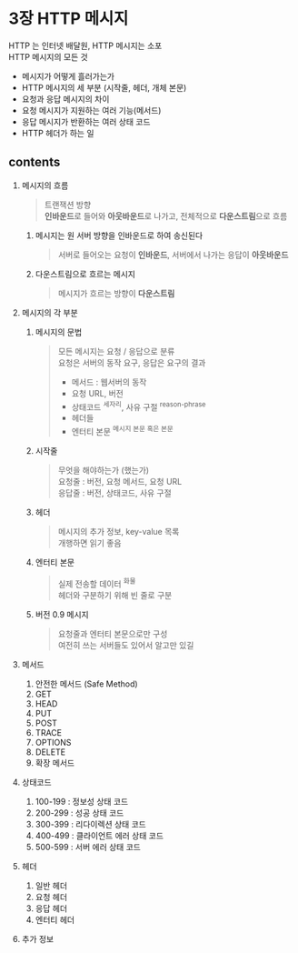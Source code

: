 <h1>3장 HTTP 메시지</h1>

>

HTTP 는 인터넷 배달원, HTTP 메시지는 소포  
HTTP 메시지의 모든 것  

- 메시지가 어떻게 흘러가는가
- HTTP 메시지의 세 부분 (시작줄, 헤더, 개체 본문)
- 요청과 응답 메시지의 차이
- 요청 메시지가 지원하는 여러 기능(메서드)
- 응답 메시지가 반환하는 여러 상태 코드
- HTTP 헤더가 하는 일

<h2>contents</h2>

1. 메시지의 흐름
   > 트랜잭션 방향  
   > **인바운드**로 들어와 **아웃바운드**로 나가고, 전체적으로 **다운스트림**으로 흐름

    1. 메시지는 원 서버 방향을 인바운드로 하여 송신된다
       > 서버로 들어오는 요청이 **인바운드**, 서버에서 나가는 응답이 **아웃바운드**

    2. 다운스트림으로 흐르는 메시지
       > 메시지가 흐르는 방향이 **다운스트림**

2. 메시지의 각 부분
    1. 메시지의 문법
       > 모든 메시지는 요청 / 응답으로 분류     
         요청은 서버의 동작 요구, 응답은 요구의 결과     
         > - 메서드 : 웹서버의 동작  
         > - 요청 URL, 버전
         > - 상태코드 <sup>세자리</sup>, 사유 구절 <sup>reason-phrase</sup>
         > - 헤더들
         > - 엔터티 본문 <sup>메시지 본문 혹은 본문</sup>
       
    2. 시작줄
       >  무엇을 해야하는가 (했는가)   
        요청줄 : 버전, 요청 메서드, 요청 URL   
        응답줄 : 버전, 상태코드, 사유 구절  

    3. 헤더
       > 메시지의 추가 정보, key-value 목록  
         개행하면 읽기 좋음

    4. 엔터티 본문
       > 실제 전송할 데이터 <sup>화물</sup>   
         헤더와 구분하기 위해 빈 줄로 구분

    5. 버전 0.9 메시지
       > 요청줄과 엔터티 본문으로만 구성  
         여전히 쓰는 서버들도 있어서 알고만 있길  
         
3. 메서드
    1. 안전한 메서드 (Safe Method)
    2. GET
    3. HEAD
    4. PUT
    5. POST
    6. TRACE
    7. OPTIONS
    8. DELETE
    9. 확장 메서드
4. 상태코드
    1. 100-199 : 정보성 상태 코드
    2. 200-299 : 성공 상태 코드
    3. 300-399 : 리다이렉션 상태 코드
    4. 400-499 : 클라이언트 에러 상태 코드
    5. 500-599 : 서버 에러 상태 코드
5. 헤더
    1. 일반 헤더
    2. 요청 헤더
    3. 응답 헤더
    4. 엔터티 헤더
6. 추가 정보